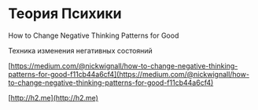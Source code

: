 # Теория Психики

How to Change Negative Thinking Patterns for Good

Техника изменения негативных состояний

[https://medium.com/@nickwignall/how-to-change-negative-thinking-patterns-for-good-f11cb44a6cf4](https://medium.com/@nickwignall/how-to-change-negative-thinking-patterns-for-good-f11cb44a6cf4)

[http://h2.me](http://h2.me)

